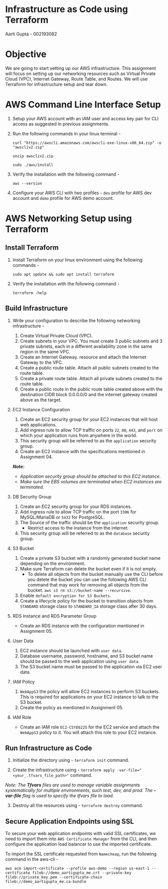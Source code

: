 # Infrastructure as Code using Terraform

Aarti Gupta - 002193082

# Objective

We are going to start setting up our AWS infrastructure. This assignment will focus on setting up our networking resources such as Virtual Private Cloud (VPC), Internet Gateway, Route Table, and Routes. We will use Terraform for infrastructure setup and tear down.

# AWS Command Line Interface Setup

1. Setup your AWS account with an IAM user and access key pair for CLI access as suggested in previous assignments.
   
2. Run the following commands in your linux terminal - 
   ```
   curl "https://awscli.amazonaws.com/awscli-exe-linux-x86_64.zip" -o "awscliv2.zip"
   
   unzip awscliv2.zip
   
   sudo ./aws/install
   ```
3. Verify the installation with the following command - 
   ```
   aws --version
   ```

4. Configure your AWS CLI with two profiles - `dev` profile for AWS dev account and `demo` profile for AWS demo account.


# AWS Networking Setup using Terraform

## Install Terraform
1. Install Terraform on your linux environment using the following commands - 
   ```
   sudo apt update && sudo apt install terraform
   ```

2. Verify the installation with the following command - 
   ```
   terraform -help
   ```

## Build Infrastructure

1. Write your configuration to describe the following networking infrastructure - 
   1. Create Virtual Private Cloud (VPC).
   2. Create subnets in your VPC. You must create 3 public subnets and 3 private subnets, each in a different availability zone in the same region in the same VPC.
   3. Create an Internet Gateway. resource and attach the Internet Gateway to the VPC.
   4. Create a public route table. Attach all public subnets created to the route table.
   5. Create a private route table. Attach all private subnets created to the route table.
   6. Create a public route in the public route table created above with the destination CIDR block 0.0.0.0/0 and the internet gateway created above as the target.

2. EC2 Instance Configuration
   1. Create an EC2 security group for your EC2 instances that will host web applications.
   2. Add ingress rule to allow TCP traffic on ports `22`, `80`, `443`, and `port` on which your application runs from anywhere in the world.
   3.  This security group will be referred to as the `application` security group.
   4. Create an EC2 instance with the specifications mentioned in Assignment 04.
   
   <i><b>Note:</b>
      - Application security group should be attached to this EC2 instance.
      - Make sure the EBS volumes are terminated when EC2 instances are terminated.</i>

3. DB Security Group
   1. Create an EC2 security group for your RDS instances. 
   2. Add ingress rule to allow TCP traffic on the port `3306` for MySQL/MariaDB or `5432` for PostgreSQL.
   3. The Source of the traffic should be the `application` security group. 
         - Restrict access to the instance from the internet.
   4. This security group will be referred to as the `database` security group.

4. S3 Bucket
   1. Create a private S3 bucket with a randomly generated bucket name depending on the environment.
   2. Make sure Terraform can delete the bucket even if it is not empty.
         - To delete all objects from the bucket manually use the CLI before you delete the bucket you can use the following AWS CLI command that may work for removing all objects from the bucket. `aws s3 rm s3://bucket-name --recursive`. 
   3. Enable `default encryption for S3 Buckets`.
   4. Create a lifecycle policy for the bucket to transition objects from `STANDARD` storage class to `STANDARD_IA` storage class after 30 days.

5. RDS Instance and RDS Parameter Group
   - Create an RDS instance with the configuration mentioned in Assignment 05.

6. User Data
   1. EC2 instance should be launched with `user data`.
   2. Database username, password, hostname, and S3 bucket name should be passed to the web application using `user data`.
   3. The S3 bucket name must be passed to the application via EC2 user data.

7. IAM Policy
   1. `WebAppS3` the policy will allow EC2 instances to perform S3 buckets. This is required for applications on your EC2 instance to talk to the S3 bucket.
   2. Create the policy as mentioned in Assignment 05.

8. IAM Role
   - Create an IAM role `EC2-CSYE6225` for the EC2 service and attach the `WebAppS3` policy to it. You will attach this role to your EC2 instance.

## Run Infrastructure as Code

1. Initialize the directory using - `terraform init` command.

2. Create the infrastructure using - `terraform apply -var-file="<your_.tfvars_file_path>"` command.

<i>Note: The <b>Tfvars</b> files are used to manage variable assignments systematically for multiple environments, such test, dev, and prod. The <b>-var-file</b> flag is used to specify the tfvars file to load.</i>

3. Destroy all the resources using - `terraform destroy` command.

## Secure Application Endpoints using SSL

To secure your web application endpoints with valid SSL certificates, we need to import them into `AWS Certificate Manager` from the CLI, and then configure the application load balancer to use the imported certificate.

To import the SSL certificate requested from `Namecheap`, run the following command in the aws-cli - 
```
aws acm import-certificate --profile aws-demo --region us-east-1 --certificate fileb://demo_aartigupta_me.crt --private-key fileb://private_key.pem --certificate-chain fileb://demo_aartigupta_me.ca-bundle
```





